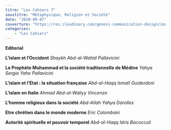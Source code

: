 ```yaml
---
titre: "Les Cahiers 7"
soustitre: "Métaphysique, Religion et Société"
date: "2020-09-07"
couverture: "https://res.cloudinary.com/genesi-communication-design/image/upload/v1606125410/ihei/couvertures/c07_prfdi6.jpg"
categories:
    - "Les Cahiers"
---
```


**Editorial**

**L’islam et l’Occident**
*Shaykh Abd-al-Wahid Pallavicini*

**Le Prophète Muhammad et la société tradtionnelle de Médine**
*Yahya Sergio Yahe Pallavicini*

**L’islam et l’Etat&nbsp;: la situation française**
*Abd-al-Haqq Ismaïl Guiderdoni*

**L’islam en Italie**
*Ahmad Abd-al-Waliyy Vincenzo*

**L’homme religieux dans la société**
*Abd-Allah Yahya Darolles*

**Etre chrétien dans le monde moderne**
*Eric Colombani*

**Autorité spirituelle et pouvoir temporel**
*Abd-al-Haqq Idris Bacoccoli*